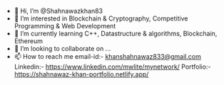 - 👋 Hi, I’m @Shahnawazkhan83
- 👀 I’m interested in Blockchain & Cryptography, Competitive Programming & Web Development
- 🌱 I’m currently learning C++, Datastructure & algorithms, Blockchain, Ethereum 
- 💞️ I’m looking to collaborate on ...
- 📫 How to reach me email-id:- khanshahnawaz833@gmail.com 
                     Linkedin:- https://www.linkedin.com/mwlite/mynetwork/ 
                     Portfolio:- https://shahnawaz-khan-portfolio.netlify.app/



<!---
Shahnawazkhan83/Shahnawazkhan83 is a ✨ special ✨ repository because its `README.md` (this file) appears on your GitHub profile.
You can click the Preview link to take a look at your changes.
--->
